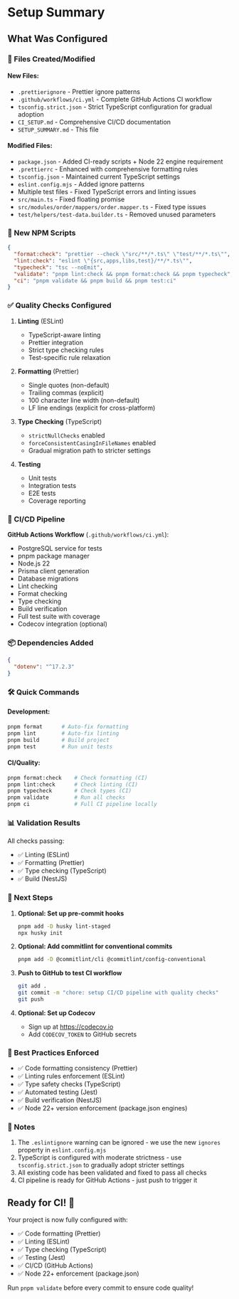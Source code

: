 # Setup Summary

## What Was Configured

### 📝 Files Created/Modified

#### New Files:

- `.prettierignore` - Prettier ignore patterns
- `.github/workflows/ci.yml` - Complete GitHub Actions CI workflow
- `tsconfig.strict.json` - Strict TypeScript configuration for gradual adoption
- `CI_SETUP.md` - Comprehensive CI/CD documentation
- `SETUP_SUMMARY.md` - This file

#### Modified Files:

- `package.json` - Added CI-ready scripts + Node 22 engine requirement
- `.prettierrc` - Enhanced with comprehensive formatting rules
- `tsconfig.json` - Maintained current TypeScript settings
- `eslint.config.mjs` - Added ignore patterns
- Multiple test files - Fixed TypeScript errors and linting issues
- `src/main.ts` - Fixed floating promise
- `src/modules/order/mappers/order.mapper.ts` - Fixed type issues
- `test/helpers/test-data.builder.ts` - Removed unused parameters

### 🔧 New NPM Scripts

```json
{
  "format:check": "prettier --check \"src/**/*.ts\" \"test/**/*.ts\"",
  "lint:check": "eslint \"{src,apps,libs,test}/**/*.ts\"",
  "typecheck": "tsc --noEmit",
  "validate": "pnpm lint:check && pnpm format:check && pnpm typecheck",
  "ci": "pnpm validate && pnpm build && pnpm test:ci"
}
```

### ✅ Quality Checks Configured

1. **Linting** (ESLint)
   - TypeScript-aware linting
   - Prettier integration
   - Strict type checking rules
   - Test-specific rule relaxation

2. **Formatting** (Prettier)
   - Single quotes (non-default)
   - Trailing commas (explicit)
   - 100 character line width (non-default)
   - LF line endings (explicit for cross-platform)

3. **Type Checking** (TypeScript)
   - `strictNullChecks` enabled
   - `forceConsistentCasingInFileNames` enabled
   - Gradual migration path to stricter settings

4. **Testing**
   - Unit tests
   - Integration tests
   - E2E tests
   - Coverage reporting

### 🚀 CI/CD Pipeline

**GitHub Actions Workflow** (`.github/workflows/ci.yml`):

- PostgreSQL service for tests
- pnpm package manager
- Node.js 22
- Prisma client generation
- Database migrations
- Lint checking
- Format checking
- Type checking
- Build verification
- Full test suite with coverage
- Codecov integration (optional)

### 📦 Dependencies Added

```json
{
  "dotenv": "^17.2.3"
}
```

### 🛠 Quick Commands

#### Development:

```bash
pnpm format      # Auto-fix formatting
pnpm lint        # Auto-fix linting
pnpm build       # Build project
pnpm test        # Run unit tests
```

#### CI/Quality:

```bash
pnpm format:check    # Check formatting (CI)
pnpm lint:check      # Check linting (CI)
pnpm typecheck       # Check types (CI)
pnpm validate        # Run all checks
pnpm ci              # Full CI pipeline locally
```

### 📊 Validation Results

All checks passing:

- ✅ Linting (ESLint)
- ✅ Formatting (Prettier)
- ✅ Type checking (TypeScript)
- ✅ Build (NestJS)

### 🎯 Next Steps

1. **Optional: Set up pre-commit hooks**

   ```bash
   pnpm add -D husky lint-staged
   npx husky init
   ```

2. **Optional: Add commitlint for conventional commits**

   ```bash
   pnpm add -D @commitlint/cli @commitlint/config-conventional
   ```

3. **Push to GitHub to test CI workflow**

   ```bash
   git add .
   git commit -m "chore: setup CI/CD pipeline with quality checks"
   git push
   ```

4. **Optional: Set up Codecov**
   - Sign up at https://codecov.io
   - Add `CODECOV_TOKEN` to GitHub secrets

### 🔐 Best Practices Enforced

- ✅ Code formatting consistency (Prettier)
- ✅ Linting rules enforcement (ESLint)
- ✅ Type safety checks (TypeScript)
- ✅ Automated testing (Jest)
- ✅ Build verification (NestJS)
- ✅ Node 22+ version enforcement (package.json engines)

### 📝 Notes

1. The `.eslintignore` warning can be ignored - we use the new `ignores` property in `eslint.config.mjs`
2. TypeScript is configured with moderate strictness - use `tsconfig.strict.json` to gradually adopt stricter settings
3. All existing code has been validated and fixed to pass all checks
4. CI pipeline is ready for GitHub Actions - just push to trigger it

## Ready for CI! 🎉

Your project is now fully configured with:

- ✅ Code formatting (Prettier)
- ✅ Linting (ESLint)
- ✅ Type checking (TypeScript)
- ✅ Testing (Jest)
- ✅ CI/CD (GitHub Actions)
- ✅ Node 22+ enforcement (package.json)

Run `pnpm validate` before every commit to ensure code quality!
